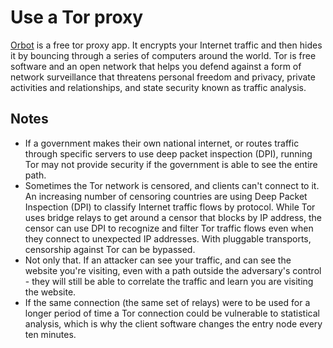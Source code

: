 # Use a Tor proxy

[Orbot](https://apps.apple.com/gb/app/orbot/id1609461599) is a free tor proxy app. 
It encrypts your Internet traffic and then hides it by bouncing through a series of 
computers around the world. Tor is free software and an open network that helps you defend against a form of network 
surveillance that threatens personal freedom and privacy, private activities and relationships, and state security 
known as traffic analysis.

## Notes

* If a government makes their own national internet, or routes traffic through specific servers to use deep packet inspection (DPI), running Tor may not provide security if the government is able to see the entire path. 
* Sometimes the Tor network is censored, and clients can't connect to it. An increasing number of censoring countries are using Deep Packet Inspection (DPI) to classify Internet traffic flows by protocol. While Tor uses bridge relays to get around a censor that blocks by IP address, the censor can use DPI to recognize and filter Tor traffic flows even when they connect to unexpected IP addresses. With pluggable transports, censorship against Tor can be bypassed.
* Not only that. If an attacker can see your traffic, and can see the website you're visiting, even with a path outside the adversary's control - they will still be able to correlate the traffic and learn you are visiting the website.
* If the same connection (the same set of relays) were to be used for a longer period of time a Tor connection could be vulnerable to statistical analysis, which is why the client software changes the entry node every ten minutes.

